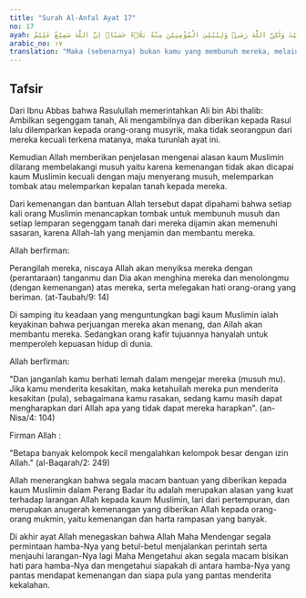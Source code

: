 ```yaml
---
title: "Surah Al-Anfal Ayat 17"
no: 17
ayah: فَلَمْ تَقْتُلُوْهُمْ وَلٰكِنَّ اللّٰهَ قَتَلَهُمْۖ وَمَا رَمَيْتَ اِذْ رَمَيْتَ وَلٰكِنَّ اللّٰهَ رَمٰىۚ وَلِيُبْلِيَ الْمُؤْمِنِيْنَ مِنْهُ بَلَاۤءً حَسَنًاۗ اِنَّ اللّٰهَ سَمِيْعٌ عَلِيْمٌ
arabic_no: ١٧
translation: "Maka (sebenarnya) bukan kamu yang membunuh mereka, melainkan Allah yang membunuh mereka, dan bukan engkau yang melempar ketika engkau melempar, tetapi Allah yang melempar. (Allah berbuat demikian untuk membinasakan mereka) dan untuk memberi kemenangan kepada orang-orang mukmin, dengan kemenangan yang baik. Sungguh, Allah Maha Mendengar, Maha Mengetahui."
---
```


## Tafsir

Dari Ibnu Abbas bahwa Rasulullah memerintahkan Ali bin Abi thalib: Ambilkan segenggam tanah, Ali mengambilnya dan diberikan kepada Rasul lalu dilemparkan kepada orang-orang musyrik, maka tidak seorangpun dari mereka kecuali terkena matanya, maka turunlah ayat ini. 

Kemudian Allah memberikan penjelasan mengenai alasan kaum Muslimin dilarang membelakangi musuh yaitu karena kemenangan tidak akan dicapai kaum Muslimin kecuali dengan maju menyerang musuh, melemparkan tombak atau melemparkan kepalan tanah kepada mereka.

Dari kemenangan dan bantuan Allah tersebut dapat dipahami bahwa setiap kali orang Muslimin menancapkan tombak untuk membunuh musuh dan setiap lemparan segenggam tanah dari mereka dijamin akan memenuhi sasaran, karena Allah-lah yang menjamin dan membantu mereka.

Allah berfirman:

Perangilah mereka, niscaya Allah akan menyiksa mereka dengan (perantaraan) tanganmu dan Dia akan menghina mereka dan menolongmu (dengan kemenangan) atas mereka, serta melegakan hati orang-orang yang beriman. (at-Taubah/9: 14)

Di samping itu keadaan yang menguntungkan bagi kaum Muslimin ialah keyakinan bahwa perjuangan mereka akan menang, dan Allah akan membantu mereka. Sedangkan orang kafir tujuannya hanyalah untuk memperoleh kepuasan hidup di dunia.

Allah berfirman:

"Dan janganlah kamu berhati lemah dalam mengejar mereka (musuh mu). Jika kamu menderita kesakitan, maka ketahuilah mereka pun menderita kesakitan (pula), sebagaimana kamu rasakan, sedang kamu masih dapat mengharapkan dari Allah apa yang tidak dapat mereka harapkan". (an-Nisa/4: 104)

Firman Allah :

"Betapa banyak kelompok kecil mengalahkan kelompok besar dengan izin Allah." (al-Baqarah/2: 249)

Allah menerangkan bahwa segala macam bantuan yang diberikan kepada kaum Muslimin dalam Perang Badar itu adalah merupakan alasan yang kuat terhadap larangan Allah kepada kaum Muslimin, lari dari pertempuran, dan merupakan anugerah kemenangan yang diberikan Allah kepada orang-orang mukmin, yaitu kemenangan dan harta rampasan yang banyak.

Di akhir ayat Allah menegaskan bahwa Allah Maha Mendengar segala permintaan hamba-Nya yang betul-betul menjalankan perintah serta menjauhi larangan-Nya lagi Maha Mengetahui akan segala macam bisikan hati para hamba-Nya dan mengetahui siapakah di antara hamba-Nya yang pantas mendapat kemenangan dan siapa pula yang pantas menderita kekalahan.